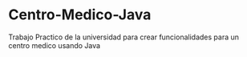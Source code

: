 # Centro-Medico-Java
Trabajo Practico de la universidad para crear funcionalidades para un centro medico usando Java
